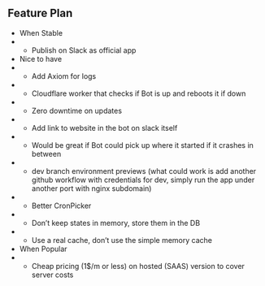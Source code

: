 ## Feature Plan

- When Stable
- - Publish on Slack as official app
- Nice to have
- - Add Axiom for logs
- - Cloudflare worker that checks if Bot is up and reboots it if down
- - Zero downtime on updates
- - Add link to website in the bot on slack itself
- - Would be great if Bot could pick up where it started if it crashes in
    between
- - dev branch environment previews (what could work is add another github workflow with credentials for dev, simply run the app under another port with nginx subdomain)
- - Better CronPicker
- - Don’t keep states in memory, store them in the DB
- - Use a real cache, don’t use the simple memory cache
- When Popular
- - Cheap pricing (1$/m or less) on hosted (SAAS) version to cover server costs

